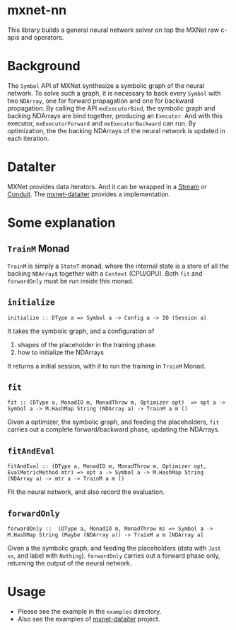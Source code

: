 # mxnet-nn
This library builds a general neural network solver on top the MXNet raw c-apis and operators.

# Background
The `Symbol` API of MXNet synthesize a symbolic graph of the neural network. To solve such a graph, it is necessary to back every `Symbol` with two `NDArray`, one for forward propagation and one for backward propagation. By calling the API `mxExecutorBind`, the symbolic graph and backing NDArrays are bind together, producing an `Executor`. And with this executor, `mxExecutorForward` and `mxExecutorBackward` can run. By optimization, the the backing NDArrays of the neural network is updated in each iteration.

# DataIter
MXNet provides data iterators. And it can be wrapped in a [Stream](https://hackage.haskell.org/package/streaming) or [Conduit](https://hackage.haskell.org/package/conduit). The [mxnet-dataiter](https://github.com/pierric/mxnet-dataiter) provides a implementation.

# Some explanation
## `TrainM` Monad
`TrainM` is simply a `StateT` monad, where the internal state is a store of all the backing `NDArray`s together with a `Context` (CPU/GPU). Both `fit` and `forwardOnly` must be run inside this monad.

## `initialize`
`initialize :: DType a => Symbol a -> Config a -> IO (Session a)` 

It takes the symbolic graph, and a configuration of 
1) shapes of the placeholder in the training phase.
2) how to initialize the NDArrays

It returns a initial session, with it to run the training in `TrainM` Monad.

## `fit`
`fit :: (DType a, MonadIO m, MonadThrow m, Optimizer opt)  => opt a -> Symbol a -> M.HashMap String (NDArray a) -> TrainM a m ()`

Given a optimizer, the symbolic graph, and feeding the placeholders, `fit` carries out a complete forward/backward phase, updating the NDArrays.

## `fitAndEval`
`fitAndEval :: (DType a, MonadIO m, MonadThrow m, Optimizer opt, EvalMetricMethod mtr) => opt a -> Symbol a -> M.HashMap String (NDArray a) -> mtr a -> TrainM a m ()`

Fit the neural network, and also record the evaluation.

## `forwardOnly`
`forwardOnly ::  (DType a, MonadIO m, MonadThrow m) => Symbol a -> M.HashMap String (Maybe (NDArray a)) -> TrainM a m [NDArray a]`

Given a the symbolic graph, and feeding the placeholders (data with `Just xx`, and label with `Nothing`). `forwardOnly` carries out a forward phase only, returning the output of the neural network.

# Usage
- Please see the example in the `examples` directory.
- Also see the examples of [mxnet-dataiter](https://github.com/pierric/mxnet-dataiter) project.
